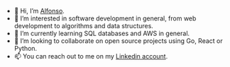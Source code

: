 - 👋 Hi, I’m [Alfonso](https://github.com/valp0).
- 👀 I’m interested in software development in general, from web development to algorithms and data structures.
- 🌱 I’m currently learning SQL databases and AWS in general.
- 💞️ I’m looking to collaborate on open source projects using Go, React or Python.
- 📫 You can reach out to me on my [Linkedin account](https://www.linkedin.com/in/alfonso-valdivia/).

<!---
valp0/valp0 is a ✨ special ✨ repository because its `README.md` (this file) appears on your GitHub profile.
You can click the Preview link to take a look at your changes.
--->
